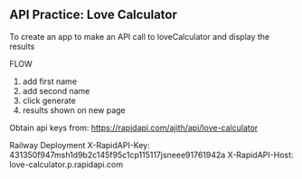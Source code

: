 ## API Practice: Love Calculator

To create an app to make an API call to loveCalculator and display the results

FLOW
1. add first name
2. add second name
3. click generate
4. results shown on new page


Obtain api keys from: https://rapidapi.com/ajith/api/love-calculator

Railway Deployment
X-RapidAPI-Key: 431350f947msh1d9b2c145f95c1cp115117jsneee91761942a
X-RapidAPI-Host: love-calculator.p.rapidapi.com
